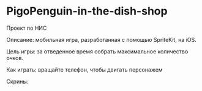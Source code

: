 # PigoPenguin-in-the-dish-shop
Проект по НИС

Описание: мобильная игра, разработанная с помощью SpriteKit, на iOS. 

Цель игры: за отведенное время собрать максимальное количество очков.

Как играть: вращайте телефон, чтобы двигать персонажем

Скрины:


